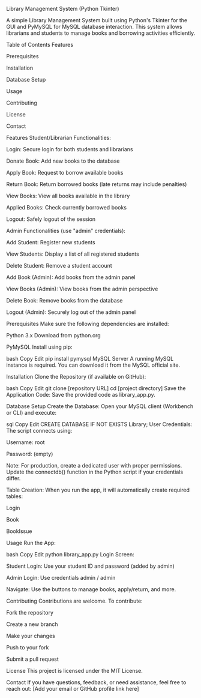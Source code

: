 Library Management System (Python Tkinter)



A simple Library Management System built using Python's Tkinter for the GUI and PyMySQL for MySQL database interaction. This system allows librarians and students to manage books and borrowing activities efficiently.

Table of Contents
Features

Prerequisites

Installation

Database Setup

Usage

Contributing

License

Contact

Features
Student/Librarian Functionalities:

Login: Secure login for both students and librarians

Donate Book: Add new books to the database

Apply Book: Request to borrow available books

Return Book: Return borrowed books (late returns may include penalties)

View Books: View all books available in the library

Applied Books: Check currently borrowed books

Logout: Safely logout of the session

Admin Functionalities (use "admin" credentials):

Add Student: Register new students

View Students: Display a list of all registered students

Delete Student: Remove a student account

Add Book (Admin): Add books from the admin panel

View Books (Admin): View books from the admin perspective

Delete Book: Remove books from the database

Logout (Admin): Securely log out of the admin panel

Prerequisites
Make sure the following dependencies are installed:

Python 3.x
Download from python.org

PyMySQL
Install using pip:

bash
Copy
Edit
pip install pymysql
MySQL Server
A running MySQL instance is required. You can download it from the MySQL official site.

Installation
Clone the Repository (if available on GitHub):

bash
Copy
Edit
git clone [repository URL]
cd [project directory]
Save the Application Code:
Save the provided code as library_app.py.

Database Setup
Create the Database:
Open your MySQL client (Workbench or CLI) and execute:

sql
Copy
Edit
CREATE DATABASE IF NOT EXISTS Library;
User Credentials:
The script connects using:

Username: root

Password: (empty)

Note: For production, create a dedicated user with proper permissions. Update the connectdb() function in the Python script if your credentials differ.

Table Creation:
When you run the app, it will automatically create required tables:

Login

Book

BookIssue

Usage
Run the App:

bash
Copy
Edit
python library_app.py
Login Screen:

Student Login: Use your student ID and password (added by admin)

Admin Login: Use credentials admin / admin

Navigate:
Use the buttons to manage books, apply/return, and more.

Contributing
Contributions are welcome. To contribute:

Fork the repository

Create a new branch

Make your changes

Push to your fork

Submit a pull request

License
This project is licensed under the MIT License.

Contact
If you have questions, feedback, or need assistance, feel free to reach out:
[Add your email or GitHub profile link here]
